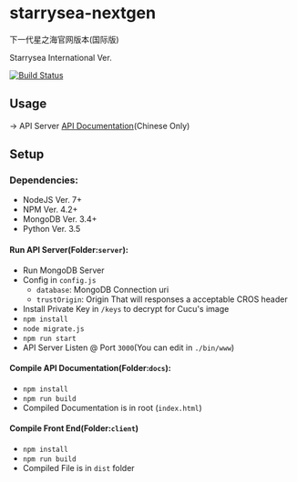 # starrysea-nextgen
下一代星之海官网版本(国际版)

Starrysea International Ver.

[![Build Status](https://travis-ci.org/ssysm/starrysea-nextgen.svg?branch=master)](https://travis-ci.org/ssysm/starrysea-nextgen)

## Usage

-> API Server [API Documentation](https://starseaproject.github.io/starrysea-international/#starrysea-international-api)(Chinese Only)

## Setup

### Dependencies:
  - NodeJS Ver. 7+
  - NPM Ver. 4.2+
  - MongoDB Ver. 3.4+
  - Python Ver. 3.5

#### Run API Server(Folder:`server`):
- Run MongoDB Server
- Config in `config.js`
   - `database`: MongoDB Connection uri
   - `trustOrigin`: Origin That will responses a acceptable CROS header 
- Install Private Key in `/keys` to decrypt for Cucu's image
- `npm install`
- `node migrate.js`
- `npm run start`
- API Server Listen @ Port `3000`(You can edit in `./bin/www`)

#### Compile API Documentation(Folder:`docs`):
- `npm install`
- `npm run build`
- Compiled Documentation is in root (`index.html`)

#### Compile Front End(Folder:`client`)
 - `npm install`
 - `npm run build`
 - Compiled File is in `dist` folder
 
